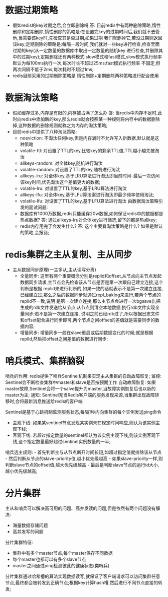 # 数据过期策略
  - 假如redis的key过期之后,会立即删除吗
  答: 目前redis中有两种删除策略,惰性删除和定期删除,惰性删除的策略是:在设置完key的过期时间后,我们就不去管他,当需要该key时,先检查其是否过期,如果过期
  我们就删掉它,若没过期则返回该key;定期删除的策略是:每隔一段时间,我们就对一些key进行检查,检查里面过期的key(从一定数量的数据库中取出一定数量的随机key
  进行检查,并删除其中的过期key);定期删除还有两种模式:slow模式和fast模式,slow模式执行频率默认为每100ms执行一次,每次时长不超过25ms;fast模式执行频率
  不固定,但两次间隔不低于2ms,每次耗时不超过1ms;
  - redis目前采用的过期删除策略是 惰性删除+定期删除两种策略进行配合使用

# 数据淘汰策略
  - 假如缓存过多,内存是有限的,内存被占满了怎么办
  答: 当redis中内存不足时,此时向redis中添加新的key,那么redis就会按照某一种规则将内存中的数据删除掉,这种数据的删除规则就称之为内存的淘汰策略;
  - 目前redis中提供了八种淘汰策略:
    - noeviction: 不淘汰任何key,但是内存满时不允许写入新数据,默认就是这种策略
    - volatile-ttl: 对设置了TTL的key,比较key的剩余TTL值,TTL越小越先被淘汰
    - allkeys-random: 对全体key,随机进行淘汰
    - volatile-random: 对设置了TTL的key,随机进行淘汰
    - allkeys-lru: 对全体key,基于LRU算法进行淘汰即当前时间-最后一次访问该key时间,优先淘汰这个差值更大的数据;
    - volatile-lru: 对设置了TTL的key,基于LRU算法进行淘汰
    - allkeys-lfu: 对全体key,基于LFU算法案进行淘汰即最少频率使用淘汰;
    - volatile-lfu: 对设置了TTL的key,基于LFU算法进行淘汰
  由数据淘汰策略引发的面试问题:
    - 数据库有1000万数据,redis只能缓存20w数据,如何保证redis中的数据都是热点数据?
    答: 通过allkeys-lru对全体key进行筛选,留下的都是热点key;
    - redis内存用完了会发生什么?
    答: 这个主要看淘汰策略是什么? 如果是默认的策略,会报错;

# redis集群之主从复制、主从同步
  - 主从数据同步原理(一主多从,主从读写分离)
    - 全量同步:
        这里有两个重要概念分别是replid和offset,从节点向主节点发起数据同步请求,主节点会先检查该从节点是否是第一次跟自己建立连接,这个判断是根据
     replid来进行判断的,如果一致的话就表示不是第一次建立连接,已经建立过,那么之后的数据同步就通过repl_baklog来进行,若两个节点的replid不一致,说明
     是第一次建立连接,那么主节点会进行一次bgsave(),把生成的rdb文件发送给从节点,从节点则清空本地数据,执行rdb文件实现全量同步;若不是第一次建立连接,
     说明之前已经rdb过了,所以根据日志文件和offset配合进行同步即可,两个节点之间offset的差值就是需要同步的数据内容;
    - 增量同步:
        增量同步一般在slave重启或后期数据变化的时候;就是根据replId,然后把offset之间差值的数据进行同步;

# 哨兵模式、集群脑裂
  哨兵的作用: redis提供了哨兵Sentinel机制来实现主从集群的自动故障恢复;
  监控: Sentinel会不断检查集群中master和slave是否按预期工作
  自动故障恢复: 如果master故障,Sentinel会将一个salve提升为master,当故障实例恢复后也以新的master为主;
  通知: Sentinel充当Redis客户端的服务发现来源,当集群出现故障转移时,会将最新消息推送给redis的客户端
  
  Sentinel是基于心跳机制监测服务状态,每隔1秒内向集群的每个实例发送ping命令
  - 主观下线: 如果某sentinel节点发现某实例未在规定时间响应,则认为该实例主观下线;
  - 客观下线: 若超过指定数量的sentinel都认为该实例主观下线,则该实例客观下线,这个指定数量最好超过sentinel实例数量的一半;

  哨兵选主规则:
    - 首先判断主与从节点断开时间长短,如超过指定值就排除该从节点
    - 然后判断从节点的slave-priority值,越小优先级越高
    - 如果slave-priority一样,则判断slave节点的offset值,越大优先级越高
    - 最后是判断slave节点的运行id大小,越小优先级越高;
  
# 分片集群
  主从和哨兵可以解决高可用的问题、高并发读的问题,但是依然有两个问题没有解决:
  - 海量数据存储问题
  - 高并发写的问题

  分片集群特征:
  - 集群中有多个master节点,每个master保存不同数据
  - 每个master也都可以有多个slave节点
  - master之间通过ping检测彼此的健康状态(类哨兵)

  分片集群通过哈希槽的算法实现数据读写,就保证了客户端请求可以访问集群任意节点,最终都会被转发到正确节点;根据key计算hash槽,然后进行不同节点直接的转发;